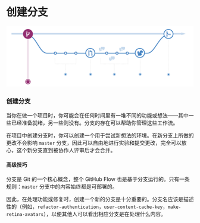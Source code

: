 # 创建分支

![](../.gitbook/assets/image.png)

### 创建分支

当你在做一个项目时，你可能会在任何时间里有一堆不同的功能或想法——其中一些已经准备就绪，另一些则没有。分支的存在可以帮助你管理这些工作流。

在项目中创建分支时，你可以创建一个用于尝试新想法的环境。在新分支上所做的更改不会影响 `master` 分支，因此可以自由地进行实验和提交更改，完全可以放心，这个新分支直到被协作人评审后才会合并。

#### 高级技巧

分支是 Git 的一个核心概念，整个 GitHub Flow 也是基于分支运行的。只有一条规则：`master` 分支中的内容始终都是可部署的。

因此，在处理功能或修复时，创建一个新的分支是十分重要的。分支名应该是描述性的（例如，`refactor-authentication`，`user-content-cache-key`，`make-retina-avatars`），以便其他人可以看出相应分支是在处理什么内容。

